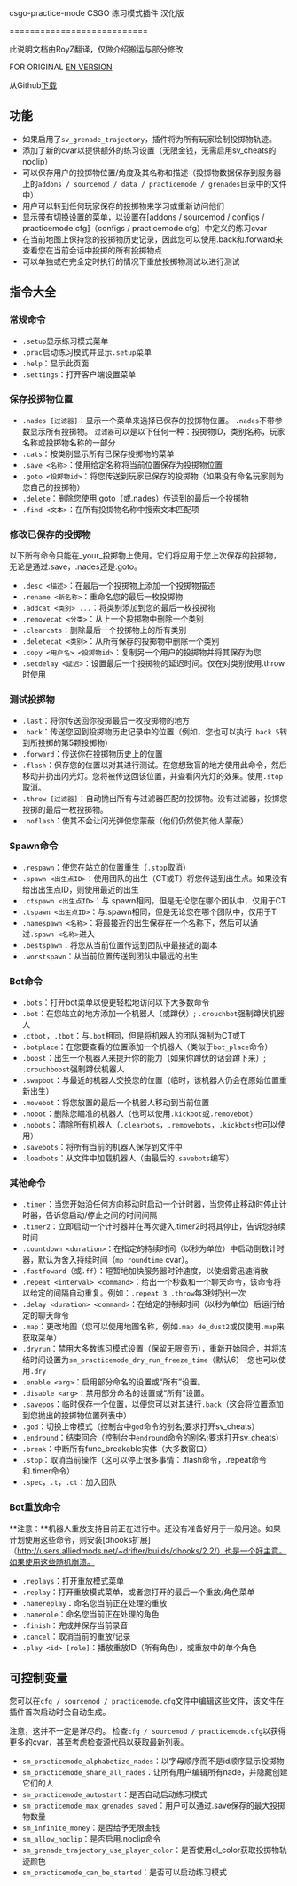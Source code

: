 csgo-practice-mode
CSGO 练习模式插件 汉化版

===========================

此说明文档由RoyZ翻译，仅做介绍搬运与部分修改


FOR ORIGINAL [EN VERSION](https://github.com/splewis/csgo-practice-mode/)

从Github[下载](https://github.com/Jackstar1212/csgo-practice-mode-zh-cn/releases)

## 功能
- 如果启用了``sv_grenade_trajectory``，插件将为所有玩家绘制投掷物轨迹。
- 添加了新的cvar以提供额外的练习设置（无限金钱，无需启用sv_cheats的noclip）
- 可以保存用户的投掷物位置/角度及其名称和描述（投掷物数据保存到服务器上的``addons / sourcemod / data / practicemode / grenades``目录中的文件中）
- 用户可以转到任何玩家保存的投掷物来学习或重新访问他们
- 显示带有切换设置的菜单，以设置在[addons / sourcemod / configs / practicemode.cfg]（configs / practicemode.cfg）中定义的练习cvar
- 在当前地图上保持您的投掷物历史记录，因此您可以使用.back和.forward来查看您在当前会话中投掷的所有投掷物点
- 可以单独或在完全定时执行的情况下重放投掷物测试以进行测试

## 指令大全

### 常规命令

- ``.setup``显示练习模式菜单
- ``.prac``启动练习模式并显示``.setup``菜单
- ``.help``：显示此页面
- ``.settings``：打开客户端设置菜单

### 保存投掷物位置
- ``.nades [过滤器]``：显示一个菜单来选择已保存的投掷物位置。 ``.nades``不带参数显示所有投掷物。 ``过滤器``可以是以下任何一种：投掷物ID，类别名称，玩家名称或投掷物名称的一部分
- ``.cats``：按类别显示所有已保存投掷物的菜单
- ``.save <名称>``：使用给定名称将当前位置保存为投掷物位置
- ``.goto <投掷物id>``：将您传送到玩家已保存的投掷物（如果没有命名玩家则为您自己的投掷物）
- ``.delete``：删除您使用.goto（或.nades）传送到的最后一个投掷物
- ``.find <文本>``：在所有投掷物名称中搜索文本匹配项

### 修改已保存的投掷物
以下所有命令只能在_your_投掷物上使用。它们将应用于您上次保存的投掷物，无论是通过.save，.nades还是.goto。
- ``.desc <描述>``：在最后一个投掷物上添加一个投掷物描述
- ``.rename <新名称>``：重命名您的最后一枚投掷物
- ``.addcat <类别> ...``：将类别添加到您的最后一枚投掷物
- ``.removecat <分类>``：从上一个投掷物中删除一个类别
- ``.clearcats``：删除最后一个投掷物上的所有类别
- ``.deletecat <类别>``：从所有保存的投掷物中删除一个类别
- ``.copy <用户名> <投掷物id>``：复制另一个用户的投掷物并将其保存为您
- ``.setdelay <延迟>``：设置最后一个投掷物的延迟时间。仅在对类别使用.throw时使用

### 测试投掷物
- ``.last``：将你传送回你投掷最后一枚投掷物的地方
- ``.back``：传送您回到投掷物历史记录中的位置（例如，您也可以执行``.back 5``转到所投掷的第5颗投掷物）
- ``.forward``：传送你在投掷物历史上的位置
- ``.flash``：保存您的位置以对其进行测试。在您想致盲的地方使用此命令，然后移动并扔出闪光灯。您将被传送回该位置，并查看闪光灯的效果。使用``.stop``取消。
- ``.throw [过滤器]``：自动抛出所有与过滤器匹配的投掷物。没有过滤器，投掷您投掷的最后一枚投掷物。
- ``.noflash``：使其不会让闪光弹使您蒙蔽（他们仍然使其他人蒙蔽）

### Spawn命令
- ``.respawn``：使您在站立的位置重生（``.stop``取消）
- ``.spawn <出生点ID>``：使用团队的出生（CT或T）将您传送到出生点。如果没有给出出生点ID，则使用最近的出生
- ``.ctspawn <出生点ID>``：与.spawn相同，但是无论您在哪个团队中，仅用于CT
- ``.tspawn <出生点ID>``：与.spawn相同，但是无论您在哪个团队中，仅用于T
- ``.namespawn <名称>``：将最接近的出生保存在一个名称下，然后可以通过``.spawn <名称>``进入
- ``.bestspawn``：将您从当前位置传送到团队中最接近的副本
- ``.worstspawn``：从当前位置传送到团队中最远的出生

### Bot命令
- ``.bots``：打开bot菜单以便更轻松地访问以下大多数命令
- ``.bot``：在您站立的地方添加一个机器人（或蹲伏）; ``.crouchbot``强制蹲伏机器人
- ``.ctbot``，``.tbot``：与``.bot``相同，但是将机器人的团队强制为CT或T
- ``.botplace``：在您要查看的位置添加一个机器人（类似于``bot_place``命令）
- ``.boost``：出生一个机器人来提升你的能力（如果你蹲伏的话会蹲下来）; ``.crouchboost``强制蹲伏机器人
- ``.swapbot``：与最近的机器人交换您的位置（临时，该机器人仍会在原始位置重新出生）
- ``.movebot``：将您放置的最后一个机器人移动到当前位置
- ``.nobot``：删除您瞄准的机器人（也可以使用``.kickbot``或``.removebot``）
- ``.nobots``：清除所有机器人（``.clearbots``，``.removebots``，``.kickbots``也可以使用）
- ``.savebots``：将所有当前的机器人保存到文件中
- ``.loadbots``：从文件中加载机器人（由最后的``.savebots``编写）

### 其他命令
- ``.timer``：当您开始沿任何方向移动时启动一个计时器，当您停止移动时停止计时器，告诉您启动/停止之间的时间间隔
- ``.timer2``：立即启动一个计时器并在再次键入.timer2时将其停止，告诉您持续时间
- ``.countdown <duration>``：在指定的持续时间（以秒为单位）中启动倒数计时器，默认为舍入持续时间（`mp_roundtime` cvar）。
- ``.fastfoward``（或``.ff``）：短暂地加快服务器时钟速度，以使烟雾迅速消散
- ``.repeat <interval> <command>``：给出一个秒数和一个聊天命令，该命令将以给定的间隔自动重复。例如：``.repeat 3 .throw``每3秒扔出一次
- ``.delay <duration> <command>``：在给定的持续时间（以秒为单位）后运行给定的聊天命令
- ``.map``：更改地图（您可以使用地图名称，例如``.map de_dust2``或仅使用``.map``来获取菜单）
- ``.dryrun``：禁用大多数练习模式设置（保留无限资历），重新开始回合，并将冻结时间设置为``sm_practicemode_dry_run_freeze_time``（默认6）-您也可以使用``.dry``
- ``.enable <arg>``：启用部分命名的设置或“所有”设置。
- ``.disable <arg>``：禁用部分命名的设置或“所有”设置。
- ``.savepos``：临时保存一个位置，以便您可以对其进行``.back``（这会将位置添加到您抛出的投掷物位置列表中）
- ``.god``：切换上帝模式（控制台中``god``命令的别名;要求打开sv_cheats）
- ``.endround``：结束回合（控制台中``endround``命令的别名;要求打开sv_cheats）
- ``.break``：中断所有func_breakable实体（大多数窗口）
- ``.stop``：取消当前操作（这可以停止很多事情：.flash命令，.repeat命令和.timer命令）
- ``.spec``，``.t``，``.ct``：加入团队

### Bot重放命令
**注意：**机器人重放支持目前正在进行中。还没有准备好用于一般用途。如果计划使用这些命令，则安装[dhooks扩展]（http://users.alliedmods.net/~drifter/builds/dhooks/2.2/）也是一个好主意。如果使用这些随机崩溃。

- ``.replays``：打开重放模式菜单
- ``.replay``：打开重放模式菜单，或者您打开的最后一个重放/角色菜单
- ``.namereplay``：命名您当前正在处理的重放
- ``.namerole``：命名您当前正在处理的角色
- ``.finish``：完成并保存当前录音
- ``.cancel``：取消当前的重放/记录
- ``.play <id> [role]``：播放重放ID（所有角色），或重放中的单个角色

## 可控制变量
您可以在``cfg / sourcemod / practicemode.cfg``文件中编辑这些文件，该文件在插件首次启动时会自动生成。

注意，这并不一定是详尽的。 检查``cfg / sourcemod / practicemode.cfg``以获得更多的cvar，甚至考虑检查源代码以获取最新列表。

- ``sm_practicemode_alphabetize_nades``：以字母顺序而不是id顺序显示投掷物
- ``sm_practicemode_share_all_nades``：让所有用户编辑所有nade，并隐藏创建它们的人
- ``sm_practicemode_autostart``：是否自动启动练习模式
- ``sm_practicemode_max_grenades_saved``：用户可以通过.save保存的最大投掷物数量
- ``sm_infinite_money``：是否给予无限金钱
- ``sm_allow_noclip``：是否启用.noclip命令
- ``sm_grenade_trajectory_use_player_color``：是否使用cl_color获取投掷物轨迹颜色
- ``sm_practicemode_can_be_started``：是否可以启动练习模式

